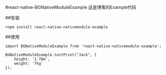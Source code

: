 #react-native-BGNativeModuleExample
这是博客的Example代码

##安装
```
rnpm install react-native-nativemodule-example
```

##使用
```
import BGNativeModuleExample from 'react-native-nativemodule-example';

BGNativeModuleExample.testPrint("Jack", {
    height: '1.78m',
    weight: '7kg'
});
```
